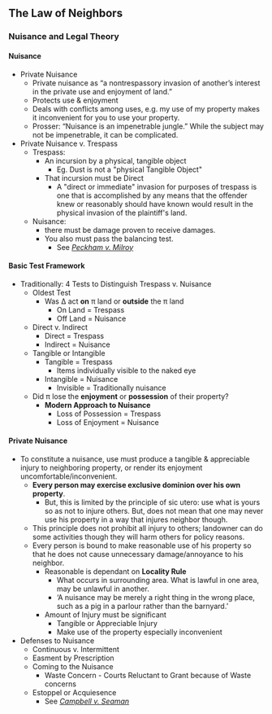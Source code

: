 ## The Law of Neighbors

### Nuisance and Legal Theory

#### Nuisance
- Private Nuisance
  -  Private nuisance as “a nontrespassory invasion of another’s interest in the private use and enjoyment of land.”
  - Protects use & enjoyment
  - Deals with conflicts among uses, e.g. my use of my property makes it inconvenient for you to use your property.
  - Prosser: “Nuisance is an impenetrable jungle.” While the subject may not be impenetrable, it can be complicated.
- Private Nuisance v. Trespass
  - Trespass:
    - An incursion by a physical, tangible object
      - Eg. Dust is not a "physical Tangible Object"
    - That incursion must be Direct
      - A "direct or immediate" invasion for purposes of trespass is one that is accomplished by any means that the offender knew or reasonably should have known would result in the physical invasion of the plaintiff's land.
  - Nuisance:
    - there must be damage proven to receive damages.
    - You also must pass the balancing test.
      - See *[Peckham v. Milroy](link)*

#### Basic Test Framework
- Traditionally: 4 Tests to Distinguish Trespass v. Nuisance
  - Oldest Test
    - Was ∆ act **on** π land or **outside** the π land
      - On Land = Trespass
      - Off Land = Nuisance
  - Direct v. Indirect
    - Direct = Trespass
    - Indirect = Nuisance
  - Tangible or Intangible
    - Tangible = Trespass
      - Items individually visible to the naked eye
    - Intangible = Nuisance
      - Invisible = Traditionally nuisance
  - Did π lose the **enjoyment** or **possession** of their property?
    - **Modern Approach to Nuisance**
      - Loss of Possession = Trespass
      - Loss of Enjoyment = Nuisance

#### Private Nuisance
- To constitute a nuisance, use must produce a tangible & appreciable injury to neighboring property, or render its enjoyment uncomfortable/inconvenient.
  - **Every person may exercise exclusive dominion over his own property**.
    - But, this is limited by the principle of sic utero: use what is yours so as not to injure others. But, does not mean that one may never use his property in a way that injures neighbor though.
  - This principle does not prohibit all injury to others; landowner can do some activities though they will harm others for policy reasons.
  - Every person is bound to make reasonable use of his property so that he does not cause unnecessary damage/annoyance to his neighbor.
    - Reasonable is dependant on **Locality Rule**
      - What occurs in surrounding area. What is lawful in one area, may be unlawful in another.
      - ‘A nuisance may be merely a right thing in the wrong place, such as a pig in a parlour rather than the barnyard.’
    - Amount of Injury must be significant
      - Tangible or Appreciable Injury
      - Make use of the property especially inconvenient
- Defenses to Nuisance
  - Continuous v. Intermittent
  - Easment by Prescription
  - Coming to the Nuisance
    - Waste Concern - Courts Reluctant to Grant because of Waste concerns
  - Estoppel or Acquiesence
    - See *[Campbell v. Seaman](link)*
